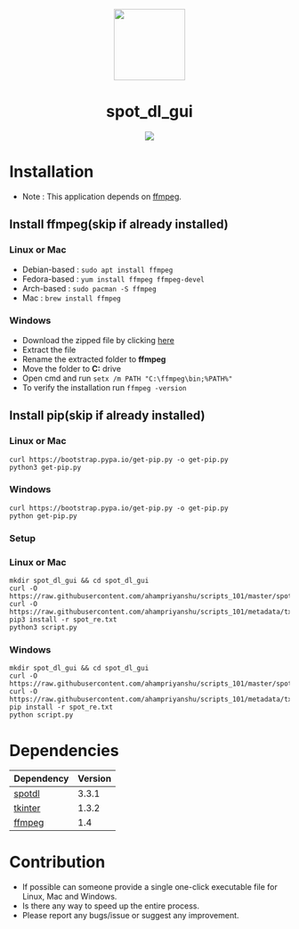 <p align="center"><img src="https://github.com/ahampriyanshu/scripts_101/raw/metadata/logo/spotify.png" width=128 height=128 ></p>

<h1 align="center">spot_dl_gui</h1>

<p align="center"><img src="https://raw.githubusercontent.com/ahampriyanshu/scripts_101/metadata/snaps/spot_linux.png"></p>

# Installation

* Note : This application depends on [ffmpeg](https://ffmpeg.org).

## Install ffmpeg(skip if already installed)

### Linux or Mac

* Debian-based : ``sudo apt install ffmpeg``
* Fedora-based : ``yum install ffmpeg ffmpeg-devel``
* Arch-based : ``sudo pacman -S ffmpeg``
* Mac : ``brew install ffmpeg``

### Windows

* Download the zipped file by clicking [here](https://www.gyan.dev/ffmpeg/builds/ffmpeg-git-full.7z)
* Extract the file
* Rename the extracted folder to **ffmpeg**
* Move the folder to **C:** drive
* Open cmd and run ``setx /m PATH "C:\ffmpeg\bin;%PATH%"``
* To verify the installation run ``ffmpeg -version``

## Install pip(skip if already installed)


### Linux or Mac
```
curl https://bootstrap.pypa.io/get-pip.py -o get-pip.py
python3 get-pip.py
```

### Windows
```
curl https://bootstrap.pypa.io/get-pip.py -o get-pip.py
python get-pip.py
```

### Setup

### Linux or Mac

```
mkdir spot_dl_gui && cd spot_dl_gui
curl -O https://raw.githubusercontent.com/ahampriyanshu/scripts_101/master/spot_dl_gui/script.py
curl -O https://raw.githubusercontent.com/ahampriyanshu/scripts_101/metadata/txt/spot_re.txt
pip3 install -r spot_re.txt
python3 script.py
```
### Windows


```
mkdir spot_dl_gui && cd spot_dl_gui
curl -O https://raw.githubusercontent.com/ahampriyanshu/scripts_101/master/spot_dl_gui/script.py
curl -O https://raw.githubusercontent.com/ahampriyanshu/scripts_101/metadata/txt/spot_re.txt
pip install -r spot_re.txt
python script.py
```

# Dependencies

| Dependency | Version |
| --- | --- | 
| [spotdl](https://pypi.org/project/spotdl/)  | 3.3.1 | 
| [tkinter](https://wiki.python.org/moin/TkInter) | 1.3.2 |
| [ffmpeg](https://ffmpeg.org/)  | 1.4 |

# Contribution

* If possible can someone provide a single one-click executable file for Linux, Mac and Windows.
* Is there any way to speed up the entire process.
* Please report any bugs/issue or suggest any improvement.